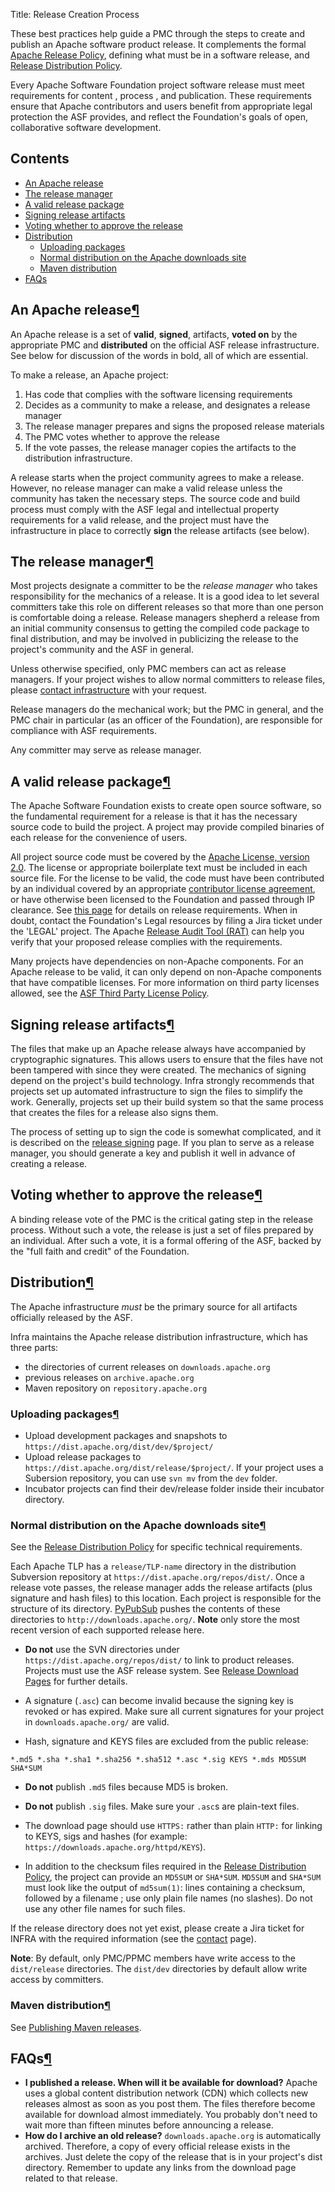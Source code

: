 Title: Release Creation Process

These best practices help guide a PMC through the steps to create and publish an Apache software product release. It complements the formal <a href="https://www.apache.org/legal/release-policy.html" target="_blank">Apache Release Policy</a>, defining what must be in a software release, and [Release Distribution Policy](release-distribution.html).

Every Apache Software Foundation project software release must meet requirements for content , process , and publication. These requirements ensure that Apache contributors and users benefit from appropriate legal protection the ASF provides, and reflect the Foundation's goals of open, collaborative software development.

## Contents ##

  - <a href="#definition">An Apache release</a>
  - <a href="#releasemanager">The release manager</a>
  - <a href="#valid">A valid release package</a>
  - <a href="#signing">Signing release artifacts</a>
  - <a href="#voting">Voting whether to approve the release</a>
  - <a href="#distribution">Distribution</a>
    - <a href="#uploading">Uploading packages</a>
    - <a href="#normal">Normal distribution on the Apache downloads site</a>
    - <a href="#tomaven">Maven distribution</a>
  - <a href="#faqs">FAQs</a>

<h2 id="definition">An Apache release<a class="headerlink" href="#definition" title="Permanent link">&para;</a></h2>

An Apache release is a set of **valid**, **signed**, artifacts, **voted on** by the appropriate PMC and **distributed** on the official ASF release infrastructure. See below for discussion of the words in bold, all of which are essential.

To make a release, an Apache project:

1. Has code that complies with the software licensing requirements
2. Decides as a community to make a release, and designates a release manager
3. The release manager prepares and signs the proposed release materials
4. The PMC votes whether to approve the release
5. If the vote passes, the release manager copies the artifacts to the distribution infrastructure.

A release starts when the project community agrees to make a release. However, no release manager can make a valid release unless the community has taken the necessary steps. The source code and build process must comply with the ASF legal and intellectual property requirements for a valid release, and the project must have the infrastructure in place to correctly **sign** the release artifacts (see below).

<h2 id="releasemanager">The release manager<a class="headerlink" href="#releasemanager" title="Permanent link">&para;</a></h2>

Most projects designate a committer to be the _release manager_ who takes responsibility for the mechanics of a release. It is a good idea to let several committers take this role on different releases so that more than one person is comfortable doing a release. Release managers shepherd a release from an initial community consensus to getting the compiled code package to final distribution, and may be involved in publicizing the release to the project's community and the ASF in general.

Unless otherwise specified, only PMC members can act as release managers. If your project wishes to allow normal committers to release files, please [contact infrastructure](contact.html) with your request.

Release managers do the mechanical work; but the PMC in general, and the PMC chair in particular (as an officer of the Foundation), are responsible for compliance with ASF requirements.

Any committer may serve as release manager.

<h2 id="valid">A valid release package<a class="headerlink" href="#valid" title="Permanent link">&para;</a></h2>

The Apache Software Foundation exists to create open source software, so the fundamental requirement for a release is that it has the necessary source code to build the project. A project may provide compiled binaries of each release for the convenience of users.

All project source code must be covered by the <a href="https://www.apache.org/licenses/LICENSE-2.0" target="_blank">Apache License, version 2.0</a>. The license or appropriate boilerplate text must be included in each source file. For the license to be valid, the code must have been contributed by an individual covered by an appropriate <a href="https://www.apache.org/licenses/contributor-agreements.html" target="_blank">contributor license agreement</a>, or have otherwise been licensed to the Foundation and passed through IP clearance. See <a href="https://www.apache.org/legal/release-policy.html" target="_blank">this page</a> for details on release requirements. When in doubt, contact the Foundation's Legal resources by filing a Jira ticket under the 'LEGAL' project. The Apache <a href="https://creadur.apache.org/rat/" target="_blank">Release Audit Tool (RAT)</a> can help you verify that your proposed release complies with the requirements.

Many projects have dependencies on non-Apache components. For an Apache release to be valid, it can only depend on non-Apache components that have compatible licenses. For more information on third party licenses allowed, see the <a href="https://www.apache.org/legal/resolved.html" target="_blank">ASF Third Party License Policy</a>.

<h2 id="signing">Signing release artifacts<a class="headerlink" href="#signing" title="Permanent link">&para;</a></h2>

The files that make up an Apache release always have accompanied by cryptographic signatures. This allows users to ensure that the files have not been tampered with since they were created. The mechanics of signing depend on the project's build technology. Infra strongly recommends that projects set up automated infrastructure to sign the files to simplify the work. Generally, projects set up their build system so that the same process that creates the files for a release also signs them.

The process of setting up to sign the code is somewhat complicated, and it is described on the [release signing](release-signing.html) page. If you plan to serve as a release manager, you should generate a key and publish it well in advance of creating a release.

<h2 id="voting">Voting whether to approve the release<a class="headerlink" href="#voting" title="Permanent link">&para;</a></h2>

A binding release vote of the PMC is the critical gating step in the release process. Without such a vote, the release is just a set of files prepared by an individual. After such a vote, it is a formal offering of the ASF, backed by the "full faith and credit" of the Foundation.

<h2 id="distribution">Distribution<a class="headerlink" href="#distribution" title="Permanent link">&para;</a></h2>

The Apache infrastructure _must_ be the primary source for all artifacts officially released by the ASF.

Infra maintains the Apache release distribution infrastructure, which has three parts:

- the directories of current releases on `downloads.apache.org`
- previous releases on `archive.apache.org`
- Maven repository on `repository.apache.org`

<h3 id="uploading">Uploading packages<a class="headerlink" href="#uploading" title="Permanent link">&para;</a></h3>

  - Upload development packages and snapshots to `https://dist.apache.org/dist/dev/$project/`
  - Upload release packages to `https://dist.apache.org/dist/release/$project/`. If your project uses a Subersion repository, you can use `svn mv` from the `dev` folder.
  - Incubator projects can find their dev/release folder inside their incubator directory.

<h3 id="normal">Normal distribution on the Apache downloads site<a class="headerlink" href="#normal" title="Permanent link">&para;</a></h3>

See the [Release Distribution Policy](release-distribution-policy.html) for specific technical requirements.

Each Apache TLP has a `release/TLP-name` directory in the distribution Subversion repository at `https://dist.apache.org/repos/dist/`. Once a release vote passes, the release manager adds the release artifacts (plus signature and hash files) to this location. Each project is responsible for the structure of its directory. [PyPubSub](pypubsub.html) pushes the contents of these directories to `http://downloads.apache.org/`. **Note** only store the most recent version of each supported release here.

  - **Do not** use the SVN directories under `https://dist.apache.org/repos/dist/` to link to product releases. Projects must use the ASF release system. See [Release Download Pages](release-download-pages.html) for further details.

  - A signature (`.asc`) can become invalid because the signing key is revoked or has expired. Make sure all current signatures for your project in `downloads.apache.org/` are valid.

  - Hash, signature and KEYS files are excluded from the public release:

`*.md5 *.sha *.sha1 *.sha256 *.sha512 *.asc *.sig KEYS *.mds MD5SUM SHA*SUM`

  - **Do not** publish `.md5` files because MD5 is broken.
  - **Do not** publish `.sig` files. Make sure your `.asc`s are plain-text files.
  - The download page should use `HTTPS:` rather than plain `HTTP:` for linking to KEYS, sigs and hashes (for example: `https://downloads.apache.org/httpd/KEYS`).

  - In addition to the checksum files required in the [Release Distribution Policy](release-distribution-policy.html), the project can provide an `MD5SUM` or `SHA*SUM`. `MD5SUM` and `SHA*SUM` must look like the output of `md5sum(1)`: lines containing a checksum, followed by a filename ; use only plain file names (no slashes). Do not use any other file names for such files.

If the release directory does not yet exist, please create a Jira ticket for INFRA with the required information (see the [contact](contact.html) page).

**Note**: By default, only PMC/PPMC members have write access to the `dist/release` directories. The `dist/dev` directories by default allow write access by committers.

<h3 id="tomaven">Maven distribution<a class="headerlink" href="#tomaven" title="Permanent link">&para;</a></h3>

See [Publishing Maven releases](publishing-maven-artifacts.html).

<h2 id="faqs">FAQs<a class="headerlink" href="#faqs" title="Permanent link">&para;</a></h2>

  - **I published a release. When will it be available for download?** Apache uses a global content distribution network (CDN) which collects new releases almost as soon as you post them. The files therefore become available for download almost immediately. You probably don't need to wait more than fifteen minutes before announcing a release.
  - **How do I archive an old release?** `downloads.apache.org` is automatically archived. Therefore, a copy of every official release exists in the archives. Just delete the copy of the release that is in your project's dist directory. Remember to update any links from the download page related to that release.
